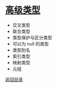 # [高级类型](../../xmind/TypeScript.xmind)

+ 交叉类型
+ 联合类型
+ 类型保护与区分类型
+ 可以为 null 的类型
+ 类型别名
+ 索引类型
+ 映射类型
+ 元组

[返回目录](../../README.md)
